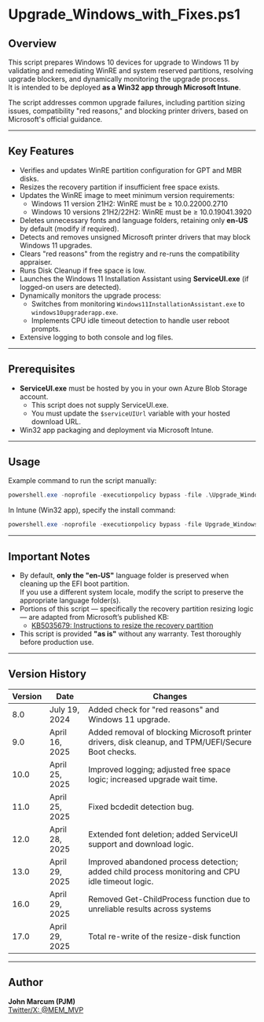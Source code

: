 
# Upgrade_Windows_with_Fixes.ps1

## Overview

This script prepares Windows 10 devices for upgrade to Windows 11 by validating and remediating WinRE and system reserved partitions, resolving upgrade blockers, and dynamically monitoring the upgrade process.\
It is intended to be deployed **as a Win32 app through Microsoft Intune**.

The script addresses common upgrade failures, including partition sizing issues, compatibility "red reasons," and blocking printer drivers, based on Microsoft's official guidance.

---

## Key Features

- Verifies and updates WinRE partition configuration for GPT and MBR disks.
- Resizes the recovery partition if insufficient free space exists.
- Updates the WinRE image to meet minimum version requirements:
  - Windows 11 version 21H2: WinRE must be ≥ 10.0.22000.2710
  - Windows 10 versions 21H2/22H2: WinRE must be ≥ 10.0.19041.3920
- Deletes unnecessary fonts and language folders, retaining only **en-US** by default (modify if required).
- Detects and removes unsigned Microsoft printer drivers that may block Windows 11 upgrades.
- Clears "red reasons" from the registry and re-runs the compatibility appraiser.
- Runs Disk Cleanup if free space is low.
- Launches the Windows 11 Installation Assistant using **ServiceUI.exe** (if logged-on users are detected).
- Dynamically monitors the upgrade process:
  - Switches from monitoring `Windows11InstallationAssistant.exe` to `windows10upgraderapp.exe`.
  - Implements CPU idle timeout detection to handle user reboot prompts.
- Extensive logging to both console and log files.

---

## Prerequisites

- **ServiceUI.exe** must be hosted by you in your own Azure Blob Storage account.
  - This script does not supply ServiceUI.exe.
  - You must update the `$serviceUIUrl` variable with your hosted download URL.
- Win32 app packaging and deployment via Microsoft Intune.

---

## Usage

Example command to run the script manually:

```powershell
powershell.exe -noprofile -executionpolicy bypass -file .\Upgrade_Windows_with_Fixes.ps1
```

In Intune (Win32 app), specify the install command:

```powershell
powershell.exe -noprofile -executionpolicy bypass -file Upgrade_Windows_with_Fixes.ps1
```

---

## Important Notes

- By default, **only the "en-US"** language folder is preserved when cleaning up the EFI boot partition.\
  If you use a different system locale, modify the script to preserve the appropriate language folder(s).
- Portions of this script — specifically the recovery partition resizing logic — are adapted from Microsoft’s published KB:
  - [KB5035679: Instructions to resize the recovery partition](https://support.microsoft.com/en-us/topic/kb5035679-instructions-to-run-a-script-to-resize-the-recovery-partition-to-install-a-winre-update-98502836-cb2c-4d9a-874c-23bcdf16cd45)
- This script is provided **"as is"** without any warranty. Test thoroughly before production use.

---

## Version History

| Version | Date           | Changes                                                                                             |
| ------- | -------------- | --------------------------------------------------------------------------------------------------- |
| 8.0     | July 19, 2024  | Added check for "red reasons" and Windows 11 upgrade.                                               |
| 9.0     | April 16, 2025 | Added removal of blocking Microsoft printer drivers, disk cleanup, and TPM/UEFI/Secure Boot checks. |
| 10.0    | April 25, 2025 | Improved logging; adjusted free space logic; increased upgrade wait time.                           |
| 11.0    | April 25, 2025 | Fixed bcdedit detection bug.                                                                        |
| 12.0    | April 28, 2025 | Extended font deletion; added ServiceUI support and download logic.                                 |
| 13.0    | April 29, 2025 | Improved abandoned process detection; added child process monitoring and CPU idle timeout logic. 
| 16.0    | April 29, 2025 | Removed Get-ChildProcess function due to unreliable results across systems
| 17.0    | April 29, 2025 | Total re-write of the resize-disk function

---

## Author

**John Marcum (PJM)**\
[Twitter/X: @MEM_MVP](https://x.com/MEM_MVP)
